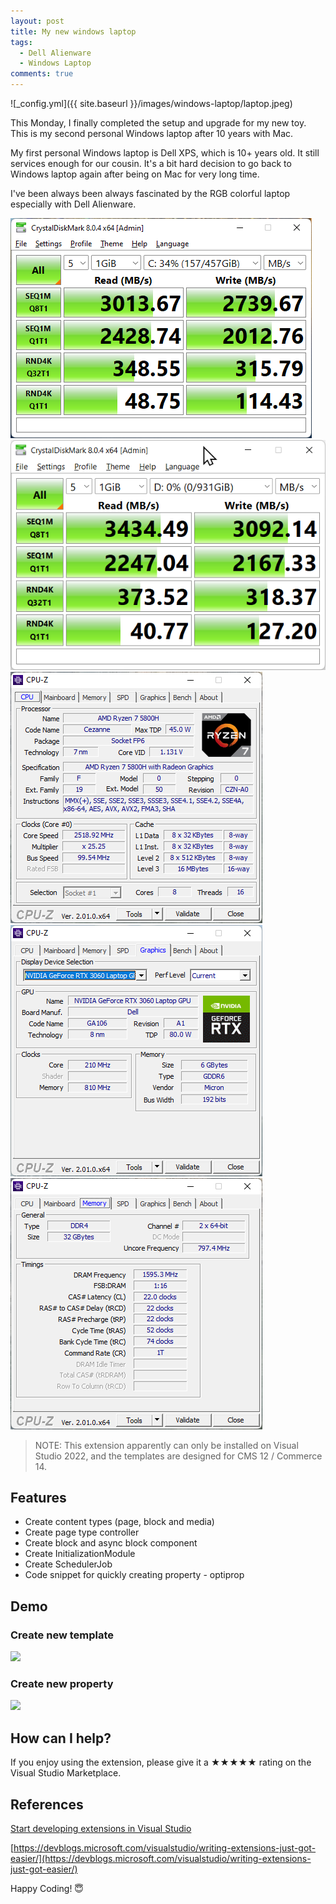 ```yaml
---
layout: post
title: My new windows laptop
tags:  
  - Dell Alienware
  - Windows Laptop
comments: true
---
```


![_config.yml]({{ site.baseurl }}/images/windows-laptop/laptop.jpeg)

This Monday, I finally completed the setup and upgrade for my new toy. This is my second personal Windows laptop after 10 years with Mac. 

My first personal Windows laptop is Dell XPS, which is 10+ years old. It still services enough for our cousin. It's a bit hard decision to go back to Windows laptop again after being on Mac for very long time. 

I've been always been always fascinated by the RGB colorful laptop especially with Dell Alienware. 

<img src="/images/windows-laptop/diskspeed-test.png">
<img src="/images/windows-laptop/wdsn750-speed-test.png">
<img src="/images/windows-laptop/cpuz_37rbJKtAax.png">
<img src="/images/windows-laptop/cpuz_q24nkSpc4h.png">
<img src="/images/windows-laptop/cpuz_WDRjQYGobP.png">







>NOTE: This extension apparently can only be installed on Visual Studio 2022, and the templates are designed for CMS 12 / Commerce 14. 

## Features 

* Create content types (page, block and media)
* Create page type controller
* Create block and async block component
* Create InitializationModule
* Create SchedulerJob
* Code snippet for quickly creating property - optiprop


## Demo

### Create new template
<img src="https://vincentyang024.gallerycdn.vsassets.io/extensions/vincentyang024/optivs2022tooling/1.0.0/1646884891629/cms-template__1.gif"/>


### Create new property
<img src="https://vincentyang024.gallerycdn.vsassets.io/extensions/vincentyang024/optivs2022tooling/1.0.0/1646884891629/codesnippet.gif"/>


## How can I help?

If you enjoy using the extension, please give it a ★★★★★ rating on the Visual Studio Marketplace.

## References

[Start developing extensions in Visual Studio](https://docs.microsoft.com/en-us/visualstudio/extensibility/starting-to-develop-visual-studio-extensions?view=vs-2022)

[https://devblogs.microsoft.com/visualstudio/writing-extensions-just-got-easier/](https://devblogs.microsoft.com/visualstudio/writing-extensions-just-got-easier/)


Happy Coding! 😇